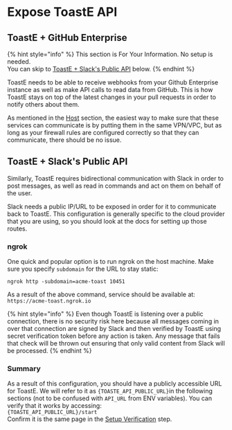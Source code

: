 # Expose ToastE API

## **ToastE + GitHub Enterprise**

{% hint style="info" %}
This section is For Your Information. No setup is needed.  
You can skip to [ToastE + Slack's Public API](expose-toaste-api.md#toaste-slacks-public-api) below.
{% endhint %}

ToastE needs to be able to receive webhooks from your Github Enterprise instance as well as make API calls to read data from GitHub. This is how ToastE stays on top of the latest changes in your pull requests in order to notify others about them. 

As mentioned in the [Host](host.md) section, the easiest way to make sure that these services can communicate is by putting them in the same VPN/VPC, but as long as your firewall rules are configured correctly so that they can communicate, there should be no issue.

## **ToastE + Slack's Public API**

Similarly, ToastE requires bidirectional communication with Slack in order to post messages, as well as read in commands and act on them on behalf of the user.

Slack needs a public IP/URL to be exposed in order for it to communicate back to ToastE. This configuration is generally specific to the cloud provider that you are using, so you should look at the docs for setting up those routes.

### ngrok

One quick and popular option is to run ngrok on the host machine. Make sure you specify `subdomain` for the URL to stay static:

```text
ngrok http -subdomain=acme-toast 10451
```

As a result of the above command, service should be available at:   
`https://acme-toast.ngrok.io`

{% hint style="info" %}
Even though ToastE is listening over a public connection, there is no security risk here because all messages coming in over that connection are signed by Slack and then verified by ToastE using secret verification token before any action is taken. Any message that fails that check will be thrown out ensuring that only valid content from Slack will be processed.
{% endhint %}

### Summary

As a result of this configuration, you should have a publicly accessible URL for ToastE. We will refer to it as `{TOASTE_API_PUBLIC_URL}`in the following sections \(not to be confused with `API_URL` from ENV variables\). You can verify that it works by accessing:  
`{TOASTE_API_PUBLIC_URL}/start`   
Confirm it is the same page in the [Setup Verification](deploy-toaste/verification.md) step.

